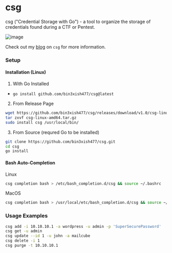 # csg
csg ("Credential Storage with Go") - a tool to organize the storage of credentials found during a CTF or Pentest.

![image](https://user-images.githubusercontent.com/44281620/144725235-a6d945b7-f225-49d5-815f-a3ef5921188f.png)

Check out my [blog]() on `csg`  for more information.

### Setup

#### Installation (Linux)

1. With Go Installed
  - `go install github.com/bin3xish477/csg@latest`
2. From Release Page
  ```bash
  wget https://github.com/bin3xish477/csg/releases/download/v1.0/csg-linux-amd64.tar.gz
  tar zxvf csg-linux-amd64.tar.gz 
  sudo install csg /usr/local/bin/
  ```
3. From Source (requred Go to be installed)
  ```bash
  git clone https://github.com/bin3xish477/csg.git
  cd csg
  go install

  ```

#### Bash Auto-Completion 

Linux

```bash
csg completion bash > /etc/bash_completion.d/csg && source ~/.bashrc
```

MacOS

```bash
csg completion bash > /usr/local/etc/bash_completion.d/csg && source ~/.bashrc
```

### Usage Examples

```bash
csg add -i 10.10.10.1 -a wordpress -u admin -p 'SuperSecurePassword'
csg get -u admin
csg update --id 1 -u john -a mailcube
csg delete -i 1
csg purge -t 10.10.10.1

```
